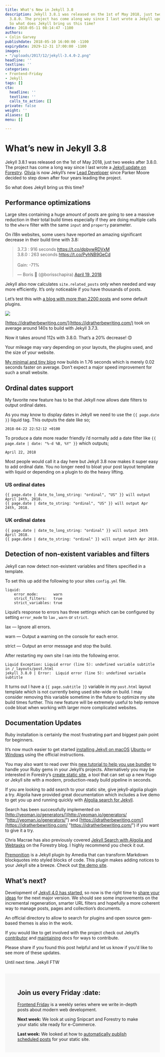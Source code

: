 ```yaml
---
title: What's New in Jekyll 3.8
description: Jekyll 3.8.1 was released on the 1st of May 2018, just two weeks after
  3.8.0. The project has come along way since I last wrote a Jekyll update on Forestry.
  So what does Jekyll bring us this time?
date: 2018-05-11 08:14:47 -1100
authors:
- Colin Garvey
publishdate: 2018-05-10 16:00:00 -1100
expirydate: 2029-12-31 17:00:00 -1100
images:
- "/uploads/2017/12/jekyll-3.4.0-2.png"
headline: ''
textline: ''
categories:
- Frontend-Friday
- Jekyll
tags: []
cta:
  headline: ''
  textline: ''
  calls_to_action: []
private: false
weight: ''
aliases: []
menu: []

---
```

# What’s new in Jekyll 3.8

Jekyll 3.8.1 was released on the 1st of May 2018, just two weeks after 3.8.0. The project has come a long way since I last wrote a [Jekyll update on Forestry](https://forestry.io/blog/what-s-new-in-jekyll-3-4-0/). [Olivia](https://liv.cat/) is now Jekyll’s new [Lead Developer](https://jekyllrb.com/news/2018/02/19/meet-jekyll-s-new-lead-developer/) since Parker Moore decided to step down after four years leading the project.

So what does Jekyll bring us this time?

## Performance optimizations

Large sites containing a huge amount of posts are going to see a massive reduction in their total build times especially if they are doing multiple calls to the `where` filter with the same `input` and `property` parameter.

On i18n websites, some users have reported an amazing significant decrease in their build time with 3.8: <blockquote class="twitter-tweet" data-conversation="none" data-cards="hidden" data-lang="en"><p lang="en" dir="ltr">3.7.3 : 916 seconds <a href="https://t.co/dpbywRDVxM">https://t.co/dpbywRDVxM</a><br>3.8.0 : 263 seconds <a href="https://t.co/PyhNB9GeCd">https://t.co/PyhNB9GeCd</a><br><br>Gain: -71%</p>— Boris 🚀 (@borisschapira) <a href="https://twitter.com/borisschapira/status/987005069097914368?ref_src=twsrc%5Etfw">April 19, 2018</a></blockquote><script async src="https://platform.twitter.com/widgets.js" charset="utf-8"></script><p>
Jekyll also now calculates `site.related_posts` only when needed and way more efficiently. It’s only noticeable if you have thousands of posts.

Let’s test this with [a blog with more than 2200 posts](https://github.com/tomjoht/tomjoht.github.io) and some default plugins.

![](/uploads/2018/05/total-build-times.png)

[https://idratherbewriting.com/](https://idratherbewriting.com/) took on average around 140s to build with Jekyll 3.7.3.

Now it takes around 112s with 3.8.0. That’s a 20% decrease! :blush:

Your mileage may vary depending on your layouts, the plugins used, and the size of your website.

[My minimal and tiny blog](http://desiredpersona.com/) now builds  in 1.76 seconds which is merely 0.02 seconds faster on average. Don’t expect a major speed improvement for such a small website.

## Ordinal dates support

My favorite new feature has to be that Jekyll now allows date filters to output ordinal dates.

As you may know to display dates in Jekyll we need to use the `{{ page.date }}` liquid tag. This outputs the date like so;

    2018-04-22 22:52:12 +0100

To produce a date more reader friendly i’d normally add a date filter like `{{ page.date | date: "%-d %B, %Y" }}` which outputs;

    April 22, 2018

Most people would call it a day here but Jekyll 3.8 now makes it super easy to add ordinal date. You no longer need to bloat your post layout template with liquid or depending on a plugin to do the heavy lifting.

### US ordinal dates

    {{ page.date | date_to_long_string: "ordinal", "US" }} will output April 24th, 2018.
    {{ page.date | date_to_string: "ordinal", "US" }} will output Apr 24th, 2018.

### UK ordinal dates

    {{ page.date | date_to_long_string: "ordinal" }} will output 24th April 2018.
    {{ page.date | date_to_string: "ordinal" }} will output 24th Apr 2018.

## Detection of non-existent variables and filters

Jekyll can now detect non-existent variables and filters specified in a template.

To set this up add the following to your sites `config.yml` file.

    liquid:
    	error_mode:       warn
    	strict_filters:   true
    	strict_variables: true

Liquid’s response to errors has three settings which can be configured by setting `error_mode` to `lax` , `warn` or `strict`.

lax — Ignore all errors.

warn — Output a warning on the console for each error.

strict — Output an error message and stop the build.

After restarting my own site I ran into the following error.

    Liquid Exception: Liquid error (line 5): undefined variable subtitle in /_layouts/post.html
    jekyll 3.8.0 | Error:  Liquid error (line 5): undefined variable subtitle

It turns out I have a `{{ page.subtitle }}` variable in my `post.html` layout template which is not currently being used site-wide on build. I may consider removing this variable sometime in the future to optimize my site build times further. This new feature will be extremely useful to help remove code bloat when working with larger more complicated websites.

## Documentation Updates

Ruby installation is certainly the most frustrating part and biggest pain point for beginners.

It’s now much easier to get started [installing Jekyll on macOS](https://jekyllrb.com/docs/installation/#macOS) [Ubuntu](https://jekyllrb.com/docs/installation/#ubuntu) or [Windows](https://jekyllrb.com/docs/windows/#installation-via-rubyinstaller) using the official instructions.

You may also want to read over this [new tutorial to help you use bundler](https://jekyllrb.com/tutorials/using-jekyll-with-bundler/) to handle your Ruby gems in your Jekyll’s projects. Alternatively you may be interested in Forestry’s [create static site](https://forestry.io/blog/instant-production-ready-scaffolding-with-create-static-site/), a tool that can set up a new Hugo or Jekyll site with a modern, production-ready build pipeline in seconds.

If you are looking to add search to your static site, give jekyll-algolia plugin a try. Algolia have provided great documentation which includes a live demo to get you up and running quickly with [Algolia search for Jekyll](https://community.algolia.com/jekyll-algolia/getting-started.html).

Search has been successfully implemented on [http://yeoman.io/generators/](http://yeoman.io/generators/ "http://yeoman.io/generators/") and [https://idratherbewriting.com/](https://idratherbewriting.com/ "https://idratherbewriting.com/")  if you want to give it a try.

Chris Macrae has also previously covered [Jekyll Search with Algolia and Webtasks](https://forestry.io/blog/search-with-algolia-in-jekyll/) on the Forestry blog. I highly recommend you check it out.

[Premonition](https://github.com/amedia/premonition) is a Jekyll plugin by Amedia that can transform Markdown blockquotes into styled blocks of code. This plugin makes adding notices to your Jekyll site a breeze. Check out [the demo site](https://amedia.github.io/premonition-demo/).

## What’s next?

Development of [Jekyll 4.0 has started](https://jekyllrb.com/news/2018/04/19/development-update/), so now is the right time to [share your ideas](https://github.com/jekyll/jekyll/issues/6948) for the next major version. We should see some improvements on the incremental regeneration, smarter URL filters and hopefully a more coherent way to manage posts, pages and collection’s documents.

An official directory to allow to search for plugins and open source gem-based themes is also in the work.

If you would like to get involved with the project check out Jekyll’s [contributor](https://jekyllrb.com/docs/contributing/) and [maintaining](https://jekyllrb.com/docs/maintaining/) docs for ways to contribute.

Please share if you found this post helpful and let us know if you’d like to see more of these updates.

Until next time. Jekyll FTW  
  
<div style="margin-top: 2em; padding: 20px 40px;background: #f7f7f7;"><h2>Join us every Friday :date:</h2><p><a href="/categories/frontend-friday/">Frontend Friday</a> is a weekly series where we write in-depth posts about modern web development.</p><p><strong>Next week:</strong> We look at using Snipcart and Forestry to make your static site ready for e-Commerce.</p><p><strong>Last week:</strong> We looked at how to <a href="https://forestry.io/blog/automatically-publish-scheduled-posts-for-static-site/">automatically publish scheduled posts</a> for your static site.</p></div>

<!--## Have something to add?

<a style="background: #F60; display: inline-block; border-radius: 5px; color: white; padding: 2px 9px; font-size: 14px;" href="#">Discuss on Hacker News</a>-->